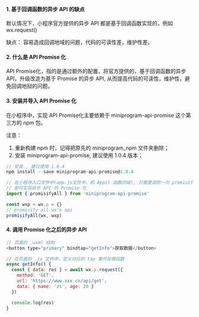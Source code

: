 <!--
 * @Descripttion: 打开koroFileHeader查看配置 进行设置: https://github.com/OBKoro1/koro1FileHeader/wiki/%E9%85%8D%E7%BD%AE
 * @version: April 2021 (version 1.56)
 * @Author: ZhangKe
 * @Date: 2022-06-04 14:14:07
 * @LastEditors: ZhangKe
 * @LastEditTime: 2022-06-04 18:34:00
 * @FilePath: \22_微信小程序\103_API Promise化.md
-->
#### 1. 基于回调函数的异步 API 的缺点
默认情况下，小程序官方提供的异步 API 都是基于回调函数实现的，例如 wx.request() 

缺点： 容易造成回调地域的问题，代码的可读性差，维护性差。

#### 2. 什么是 API Promise 化
API Promise化，指的是通过额外的配置，将官方提供的，基于回调函数的异步 API，升级改造为基于 Promise 的异步 API, 从而提高代码的可读性，维护性，避免回调地狱的问题。

#### 3. 安装并导入 API Promise 化
在小程序中，实现 API Promise化主要依赖于 miniprogram-api-promise 这个第三方的 npm 包。

注意：
1. 重新构建 npm 时，记得把原先的 miniprogram_npm 文件夹删除；
2. 安装 miniprogram-api-promise, 建议使用 1.0.4 版本；
```javascript
// 安装 , 建议使用 1.0.4
npm install --save miniprogram-api-promise@1.0.4
```

```javascript
// 在小程序入口文件中(app.js文件中，和 App() 函数同级), 只需要调用一次 promisifyAll() 方法
// 即可实现异步 API 的 Promise 化
import { promisifyAll } from 'miniprogram-api-promise'

const wxp = wx.p = {}
// promisify all wx's api
promisifyAll(wx, wxp)
```

#### 4. 调用 Promise 化之后的异步 API
```javascript
// 页面的 .wxml 结构
<button type="primary" bindtap="getInfo">获取数据</button>

// 在页面的 .js 文件中，定义对应的 tap 事件处理函数
async getInfo() {
  const { data: res } = await wx.p.request({
    method: 'GET',
    url: 'https://www.xxx.cn/api/get',
    data: { name: 'zs', age: 20 }
  })

  console.log(res)
}
```